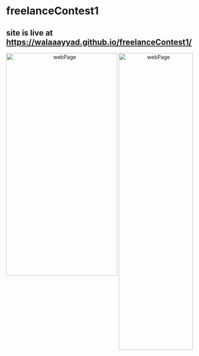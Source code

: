 # freelanceContest1
## site is live at https://walaaayyad.github.io/freelanceContest1/

 <p align="center">
    <img src="./img/farrahGray.png" alt="webPage" width= "300" height= "600" align="left">
    <img src="./img/mobileSize.png" alt="webPage" width= "200" height= "800" align="center">
 </p>